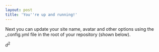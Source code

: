 ```yaml
---
layout: post
title: 'You''re up and running!'
---
```


Next you can update your site name, avatar and other options using the _config.yml file in the root of your repository (shown below).

$d^2$
